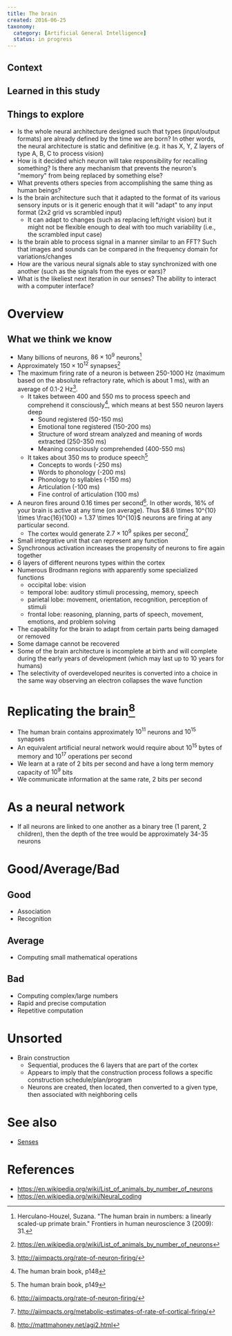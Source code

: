 ```yaml
---
title: The brain
created: 2016-06-25
taxonomy:
  category: [Artificial General Intelligence]
  status: in progress
---
```


## Context

## Learned in this study

## Things to explore
* Is the whole neural architecture designed such that types (input/output formats) are already defined by the time we are born? In other words, the neural architecture is static and definitive (e.g. it has X, Y, Z layers of type A, B, C to process vision)
* How is it decided which neuron will take responsibility for recalling something? Is there any mechanism that prevents the neuron's "memory" from being replaced by something else?
* What prevents others species from accomplishing the same thing as human beings?
* Is the brain architecture such that it adapted to the format of its various sensory inputs or is it generic enough that it will "adapt" to any input format (2x2 grid vs scrambled input)
	* It can adapt to changes (such as replacing left/right vision) but it might not be flexible enough to deal with too much variability (i.e., the scrambled input case)
* Is the brain able to process signal in a manner similar to an FFT? Such that images and sounds can be compared in the frequency domain for variations/changes
* How are the various neural signals able to stay synchronized with one another (such as the signals from the eyes or ears)?
* What is the likeliest next iteration in our senses? The ability to interact with a computer interface?

# Overview

## What we think we know
* Many billions of neurons, $86 \times 10^9$ neurons[^2]
* Approximately $150 \times 10^12$ synapses[^4]
* The maximum firing rate of a neuron is between 250-1000 Hz (maximum based on the absolute refractory rate, which is about 1 ms), with an average of 0.1-2 Hz[^3].
	* It takes between 400 and 550 ms to process speech and comprehend it consciously[^6], which means at best 550 neuron layers deep
		* Sound registered (50-150 ms)
		* Emotional tone registered (150-200 ms)
		* Structure of word stream analyzed and meaning of words extracted (250-350 ms)
		* Meaning consciously comprehended (400-550 ms)
	* It takes about 350 ms to produce speech[^7]
		* Concepts to words (-250 ms)
		* Words to phonology (-200 ms)
		* Phonology to syllables (-150 ms)
		* Articulation (-100 ms)
		* Fine control of articulation (100 ms)
* A neuron fires around 0.16 times per second[^3]. In other words, 16% of your brain is active at any time (on average). Thus $8.6 \times 10^{10} \times \frac{16}{100} = 1.37 \times 10^{10}$ neurons are firing at any particular second.
	* The cortex would generate $2.7 \times 10^9$ spikes per second[^5]
* Small integrative unit that can represent any function
* Synchronous activation increases the propensity of neurons to fire again together
* 6 layers of different neurons types within the cortex
* Numerous Brodmann regions with apparently some specialized functions
	* occipital lobe: vision
	* temporal lobe: auditory stimuli processing, memory, speech
	* parietal lobe: movement, orientation, recognition, perception of stimuli
	* frontal lobe: reasoning, planning, parts of speech, movement, emotions, and problem solving
* The capability for the brain to adapt from certain parts being damaged or removed
* Some damage cannot be recovered
* Some of the brain architecture is incomplete at birth and will complete during the early years of development (which may last up to 10 years for humans)
* The selectivity of overdeveloped neurites is converted into a choice in the same way observing an electron collapses the wave function

# Replicating the brain[^1]
* The human brain contains approximately $10^{11}$ neurons and $10^{15}$ synapses
* An equivalent artificial neural network would require about $10^{15}$ bytes of memory and $10^{17}$ operations per second
* We learn at a rate of 2 bits per second and have a long term memory capacity of $10^9$ bits
* We communicate information at the same rate, 2 bits per second

# As a neural network
* If all neurons are linked to one another as a binary tree (1 parent, 2 children), then the depth of the tree would be approximately 34-35 neurons

# Good/Average/Bad
## Good
* Association
* Recognition

## Average
* Computing small mathematical operations

## Bad
* Computing complex/large numbers
* Rapid and precise computation
* Repetitive computation

# Unsorted
* Brain construction
	* Sequential, produces the 6 layers that are part of the cortex
	* Appears to imply that the construction process follows a specific construction schedule/plan/program
	* Neurons are created, then located, then converted to a given type, then associated with neighboring cells

# See also
* [Senses](../senses)

# References
[^1]: http://mattmahoney.net/agi2.html
[^2]: Herculano-Houzel, Suzana. "The human brain in numbers: a linearly scaled-up primate brain." Frontiers in human neuroscience 3 (2009): 31.
[^3]: http://aiimpacts.org/rate-of-neuron-firing/
[^4]: https://en.wikipedia.org/wiki/List_of_animals_by_number_of_neurons
[^5]: http://aiimpacts.org/metabolic-estimates-of-rate-of-cortical-firing/
[^6]: The human brain book, p148
[^7]: The human brain book, p149

* https://en.wikipedia.org/wiki/List_of_animals_by_number_of_neurons
* https://en.wikipedia.org/wiki/Neural_coding